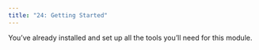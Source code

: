 ```yaml
---
title: "24: Getting Started"
---
```


<img style="display: none;" src="https://static.bc-edx.com/data/dl-1-1/m24/lms/img/banner.jpg" alt="lesson banner" />

You’ve already installed and set up all the tools you’ll need for this module.

